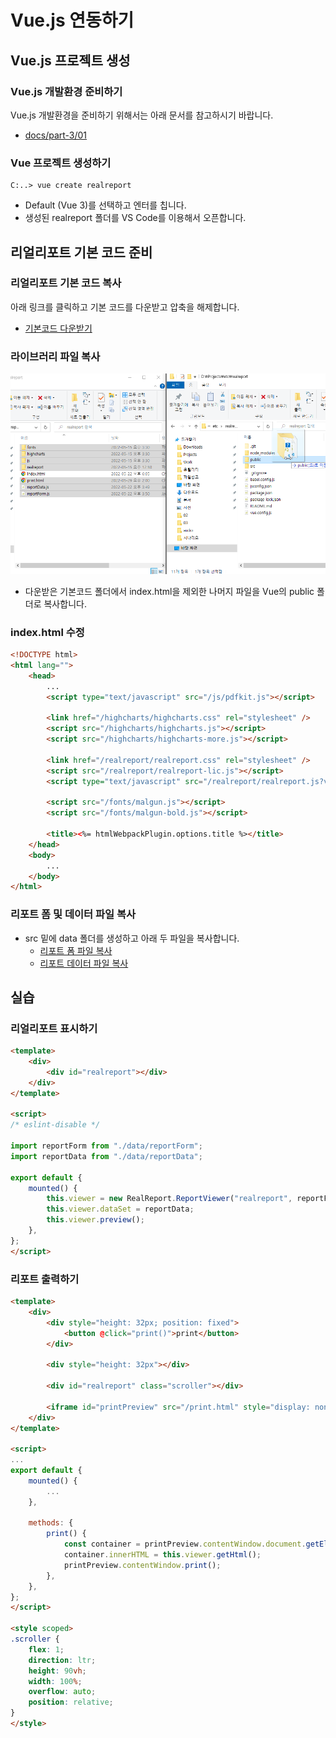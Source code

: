 # Vue.js 연동하기


## Vue.js 프로젝트 생성

### Vue.js 개발환경 준비하기

Vue.js 개발환경을 준비하기 위해서는 아래 문서를 참고하시기 바랍니다.
* [docs/part-3/01](../../part-3/01)

### Vue 프로젝트 생성하기

```
C:..> vue create realreport
```
* Default (Vue 3)를 선택하고 엔터를 칩니다.
* 생성된 realreport 폴더를 VS Code를 이용해서 오픈합니다.


## 리얼리포트 기본 코드 준비

### 리얼리포트 기본 코드 복사

아래 링크를 클릭하고 기본 코드를 다운받고 압축을 해제합니다.
* [기본코드 다운받기](https://github.com/realgrid/open-tutorial/raw/main/realreport.zip)

### 라이브러리 파일 복사

![](./pic-1.png)
* 다운받은 기본코드 폴더에서 index.html을 제외한 나머지 파일을 Vue의 public 폴더로 복사합니다.

### index.html 수정

``` html
<!DOCTYPE html>
<html lang="">
    <head>
        ...
        <script type="text/javascript" src="/js/pdfkit.js"></script>

        <link href="/highcharts/highcharts.css" rel="stylesheet" />
        <script src="/highcharts/highcharts.js"></script>
        <script src="/highcharts/highcharts-more.js"></script>

        <link href="/realreport/realreport.css" rel="stylesheet" />
        <script src="/realreport/realreport-lic.js"></script>
        <script type="text/javascript" src="/realreport/realreport.js?v=4"></script>

        <script src="/fonts/malgun.js"></script>
        <script src="/fonts/malgun-bold.js"></script>

        <title><%= htmlWebpackPlugin.options.title %></title>
    </head>
    <body>
        ...
    </body>
</html>
```

### 리포트 폼 및 데이터 파일 복사

* src 밑에 data 폴더를 생성하고 아래 두 파일을 복사합니다.
  * [리포트 폼 파일 복사](https://github.com/realgrid/open-tutorial/blob/main/vue.js/part-5/04/src/data/reportForm.js)
  * [리포트 데이터 파일 복사](https://github.com/realgrid/open-tutorial/blob/main/vue.js/part-5/04/src/data/reportData.js)


## 실습

### 리얼리포트 표시하기

``` html
<template>
    <div>
        <div id="realreport"></div>
    </div>
</template>

<script>
/* eslint-disable */

import reportForm from "./data/reportForm";
import reportData from "./data/reportData";

export default {
    mounted() {
        this.viewer = new RealReport.ReportViewer("realreport", reportForm);
        this.viewer.dataSet = reportData;
        this.viewer.preview();
    },
};
</script>
```

### 리포트 출력하기

``` html
<template>
    <div>
        <div style="height: 32px; position: fixed">
            <button @click="print()">print</button>
        </div>

        <div style="height: 32px"></div>

        <div id="realreport" class="scroller"></div>

        <iframe id="printPreview" src="/print.html" style="display: none"></iframe>
    </div>
</template>

<script>
...
export default {
    mounted() {
        ...
    },

    methods: {
        print() {
            const container = printPreview.contentWindow.document.getElementById("realreport");
            container.innerHTML = this.viewer.getHtml();
            printPreview.contentWindow.print();
        },
    },
};
</script>

<style scoped>
.scroller {
    flex: 1;
    direction: ltr;
    height: 90vh;
    width: 100%;
    overflow: auto;
    position: relative;
}
</style>
```
